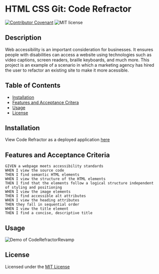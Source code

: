# HTML CSS Git: Code Refractor

[![Contributor Covenant](https://img.shields.io/badge/Contributor%20Covenant-2.0-4baaaa.svg)](code_of_conduct.md)
![MIT license](https://img.shields.io/badge/license-MIT-success)

## Description 

Web accessibility is an important consideration for businesses. It ensures people with disabilities can access a website using technologies such as video captions, screen readers, braille keyboards, and much more. This project is an example of a scenario in which a marketing agency has hired the user to refactor an existing site to make it more acessible. 

## Table of Contents

* [Installation](#installation)
* [Features and Acceptance Critera](#featuresandacceptancecriteria)
* [Usage](#usage)
* [License](#license)

## Installation

View Code Refractor as a deployed application [here]()

## Features and Acceptance Criteria

```
GIVEN a webpage meets accessibility standards
WHEN I view the source code
THEN I find semantic HTML elements
WHEN I view the structure of the HTML elements
THEN I find that the elements follow a logical structure independent of styling and positioning
WHEN I view the image elements
THEN I find accessible alt attributes
WHEN I view the heading attributes
THEN they fall in sequential order
WHEN I view the title element
THEN I find a concise, descriptive title
```

## Usage

![Demo of CodeRefractorRevamp](assets/images/demo.gif)

## License

Licensed under the [MIT License](license.txt)